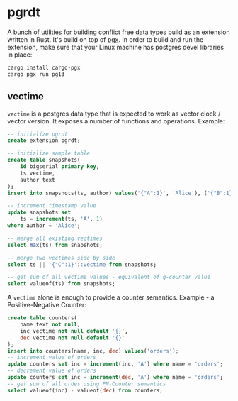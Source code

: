 # pgrdt

A bunch of utilities for building conflict free data types build as an extension written in Rust. It's build on top of [pgx](https://github.com/zombodb/pgx). In order to build and run the extension, make sure that your Linux machine has postgres devel libraries in place:

```bash
cargo install cargo-pgx
cargo pgx run pg13
```

## vectime

`vectime` is a postgres data type that is expected to work as vector clock / vector version. It exposes a number of functions and operations. Example:

```sql
-- initialize pgrdt
create extension pgrdt;

-- initialize sample table
create table snapshots(
    id bigserial primary key, 
    ts vectime, 
    author text
);
insert into snapshots(ts, author) values('{"A":1}', 'Alice'), ('{"B":1}', 'Bob');

-- increment timestamp value
update snapshots set 
    ts = increment(ts, 'A', 1)
where author = 'Alice';

-- merge all existing vectimes
select max(ts) from snapshots;

-- merge two vectimes side by side
select ts || '{"C":1}'::vectime from snapshots;

-- get sum of all vectime values - equivalent of g-counter value
select valueof(ts) from snapshots;
```

A `vectime` alone is enough to provide a counter semantics. Example - a Positive-Negative Counter:

```sql
create table counters(
    name text not null, 
    inc vectime not null default '{}',
    dec vectime not null default '{}'
);
insert into counters(name, inc, dec) values('orders');
-- increment value of orders
update counters set inc = increment(inc, 'A') where name = 'orders';
-- decrement value of orders
update counters set inc = increment(dec, 'A') where name = 'orders';
-- get sum of all ordes using PN-Counter semantics
select valueof(inc) - valueof(dec) from counters;
```